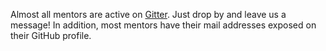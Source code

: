Almost all mentors are active on [Gitter](https://gitter.im/lambda_iith/LambdaSoC).
Just drop by and leave us a message! In addition, most mentors have their
mail addresses exposed on their GitHub profile.
